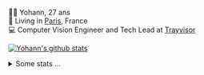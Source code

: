 <p>
  👨🏻 <bold>Yohann</bold>, 27 ans<br/>
  💼 Living in <a href="https://www.google.com/maps?q=paris">Paris</a>, France<br/>
  💻 Computer Vision Engineer and Tech Lead at <a href="https://trayvisor.com/">Trayvisor</a><br/>
</p>

<a href="https://github.com/anuraghazra/github-readme-stats"><img align="center" src="https://github-readme-stats-go94hl40s-yohann84l.vercel.app//api?username=yohann84L&show_icons=true&include_all_commits=true" alt="Yohann's github stats" /> </a>


<details>
  <summary>Some stats ...</summary><br/>
  

<!--START_SECTION:waka-->
![Code Time](http://img.shields.io/badge/Code%20Time-120%20hrs%2020%20mins-blue)

![Profile Views](http://img.shields.io/badge/Profile%20Views-0-blue)

**🐱 My GitHub Data** 

> 🏆 1,118 Contributions in the Year 2022
 > 
> 📦 440.4 kB Used in GitHub's Storage 
 > 
> 🚫 Not Opted to Hire
 > 
> 📜 23 Public Repositories 
 > 
> 🔑 21 Private Repositories  
 > 
**I'm an Early 🐤** 

```text
🌞 Morning    320 commits    ████████░░░░░░░░░░░░░░░░░   32.13% 
🌆 Daytime    565 commits    ██████████████░░░░░░░░░░░   56.73% 
🌃 Evening    110 commits    ██░░░░░░░░░░░░░░░░░░░░░░░   11.04% 
🌙 Night      1 commits      ░░░░░░░░░░░░░░░░░░░░░░░░░   0.1%

```
📅 **I'm Most Productive on Thursday** 

```text
Monday       194 commits    ████░░░░░░░░░░░░░░░░░░░░░   19.48% 
Tuesday      177 commits    ████░░░░░░░░░░░░░░░░░░░░░   17.77% 
Wednesday    172 commits    ████░░░░░░░░░░░░░░░░░░░░░   17.27% 
Thursday     223 commits    █████░░░░░░░░░░░░░░░░░░░░   22.39% 
Friday       207 commits    █████░░░░░░░░░░░░░░░░░░░░   20.78% 
Saturday     14 commits     ░░░░░░░░░░░░░░░░░░░░░░░░░   1.41% 
Sunday       9 commits      ░░░░░░░░░░░░░░░░░░░░░░░░░   0.9%

```


📊 **This Week I Spent My Time On** 

```text
⌚︎ Time Zone: Europe/Paris

💬 Programming Languages: 
Jupyter                  6 hrs 48 mins       ███████████████░░░░░░░░░░   59.95% 
Python                   3 hrs 42 mins       ████████░░░░░░░░░░░░░░░░░   32.64% 
HTTP Request             31 mins             █░░░░░░░░░░░░░░░░░░░░░░░░   4.69% 
SQL                      18 mins             ░░░░░░░░░░░░░░░░░░░░░░░░░   2.71% 
requirements.txt         0 secs              ░░░░░░░░░░░░░░░░░░░░░░░░░   0.01%

🔥 Editors: 
PyCharm                  11 hrs 20 mins      █████████████████████████   100.0%

💻 Operating System: 
Mac                      11 hrs 20 mins      █████████████████████████   100.0%

```

**I Mostly Code in Python** 

```text
Python                   18 repos            ██████████████░░░░░░░░░░░   56.25% 
Java                     6 repos             ████░░░░░░░░░░░░░░░░░░░░░   18.75% 
JavaScript               2 repos             █░░░░░░░░░░░░░░░░░░░░░░░░   6.25% 
R                        2 repos             █░░░░░░░░░░░░░░░░░░░░░░░░   6.25% 
HTML                     1 repo              ░░░░░░░░░░░░░░░░░░░░░░░░░   3.12%

```



 Last Updated on 01/10/2022 02:54:11 UTC
<!--END_SECTION:waka-->

